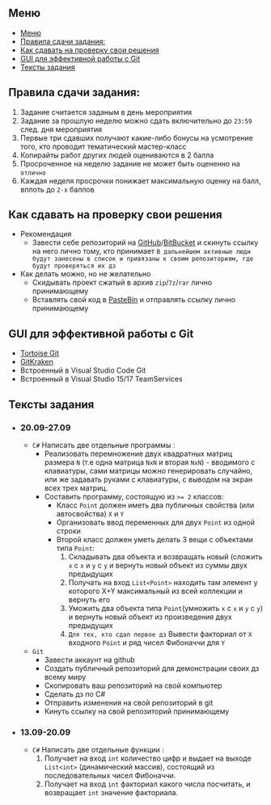 ## Меню
<!-- TOC -->

- [Меню](#меню)
- [Правила сдачи задания:](#правила-сдачи-задания)
- [Как сдавать на проверку свои решения](#как-сдавать-на-проверку-свои-решения)
- [GUI для эффективной работы с Git](#gui-для-эффективной-работы-с-git)
- [Тексты задания](#тексты-задания)

<!-- /TOC -->
## Правила сдачи задания:
1. Задание считается заданым в день мероприятия
1. Задание за прошлую неделю можно сдать включительно до `23:59` след. дня мероприятия
1. Первые три сдавших получают какие-либо бонусы на усмотрение того, кто проводит тематический мастер-класс
1. Копирайты работ других людей оцениваются в 2 балла
1. Просроченное на неделю задание не может быть оцененно на `отлично`
1. Каждая неделя просрочки понижает максимальную оценку на балл, вплоть до `2-х` баллов
## Как сдавать на проверку свои решения
+ Рекомендация
    + Завести себе репозиторий на [GitHub](https://github.com)/[BitBucket](https://bitbucket.org) и скинуть ссылку на него лично тому, кто принимает `В дальнейшем активные люди будут занесены в список и привязаны к своим репозиториям, где будут проверяться их дз`
+ Как делать можно, но не желательно
    + Скидывать проект сжатый в архив `zip`/`7z`/`rar` лично принимающему
    + Вставлять свой код в [PasteBin](https://pastebin.com) и отправлять ссылку лично принимающему

## GUI для эффективной работы с Git
+ [Tortoise Git](https://tortoisegit.org)
+ [GitKraken](https://www.gitkraken.com)
+ Встроенный в Visual Studio Code Git
+ Встроенный в Visual Studio 15/17 TeamServices

## Тексты задания
+ ### 20.09-27.09
    + `C#` Написать две отдельные программы :
        + Реализовать перемножение двух квадратных матриц размера `N` (т.е одна матрица `NxN` и вторая `NxN`) - вводимого с клавиатуры, сами матрицы можно генерировать случайно, или же задавать руками с клавиатуры, с выводом на экран всех трех матриц.
        + Составить программу, состоящую из `>= 2` классов:
            + Класс `Point` должен иметь два публичных свойства (или автосвойства) `X` и `Y`
            + Организовать ввод переменных для двух `Point` из одной строки
            + Второй класс должен уметь делать 3 вещи с объектами типа `Point`: 
                1. Cкладывать два объекта и возвращать новый (сложить `x` с `x` и `y` c `y` и вернуть новый объект из суммы двух предыдущих
                1. Получать на вход `List<Point>` находить там элемент у которого X+Y максимальный из всей коллекции и вернуть его
                1. Уможить два объекта типа `Point`(умножить `x` с `x` и `y` c `y`) и вернуть новый объект из произведения двух предыдущих
                1. `Для тех, кто сдал первое дз` Вывести факториал от `X` входного `Point` и ряд чисел Фибоначчи для `Y`
    + `Git`
        +  Завести аккаунт на github
        +  Создать публичный репозиторий для демонстрации своих дз всему миру
        +  Скопировать ваш репозиторий на свой компьютер
        +  Сделать дз по C#
        +  Отправить изменения на свой репозиторий в git
        +  Кинуть ссылку на свой репозиторий принимающему
+ ### 13.09-20.09
    + `C#` Написать две отдельные функции :
        1. Получает на вход `int` количество цифр и выдает на выходе `List<int>` (динамический массив), состоящий из последовательных чисел Фибоначчи.
        1. Получает на вход `int` факториал какого числа посчитать, и возвращает `int` значение факториала.